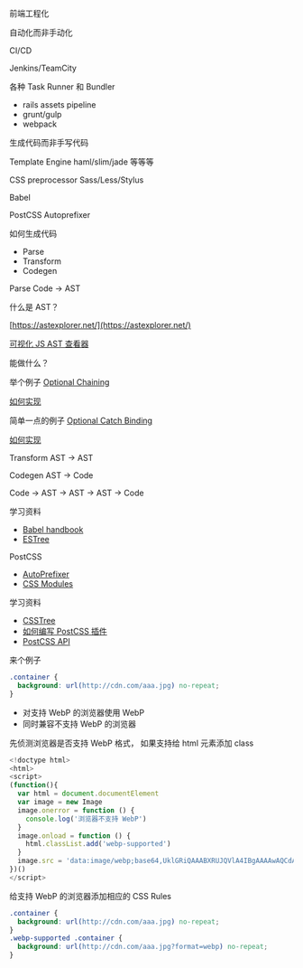 前端工程化

自动化而非手动化

CI/CD

Jenkins/TeamCity

各种 Task Runner 和 Bundler
- rails assets pipeline
- grunt/gulp
- webpack

生成代码而非手写代码

Template Engine
haml/slim/jade 等等等

CSS preprocessor
Sass/Less/Stylus

Babel

PostCSS
Autoprefixer

如何生成代码

- Parse
- Transform
- Codegen

Parse
Code -> AST

什么是 AST？

[https://astexplorer.net/](https://astexplorer.net/)

[可视化 JS AST 查看器](https://resources.jointjs.com/demos/javascript-ast)

能做什么？

举个例子
[Optional Chaining](https://babeljs.io/repl#?babili=false&browsers=&build=&builtIns=false&spec=false&loose=false&code_lz=MYewdgzgLgBAhjAvDA3mOBbApgLhgcgCs5gBrfAXwChRIQAbLAOnpAHMAKOAfibjawBKKjFFjxooA&debug=false&forceAllTransforms=false&shippedProposals=false&circleciRepo=&evaluate=false&fileSize=false&timeTravel=false&sourceType=module&lineWrap=true&presets=es2015%2Creact%2Cstage-2&prettier=false&targets=&version=7.7.4&externalPlugins=)

[如何实现](https://github.com/babel/babel/blob/master/packages/babel-plugin-proposal-optional-chaining)

简单一点的例子
[Optional Catch Binding](https://babeljs.io/repl#?babili=false&browsers=&build=&builtIns=false&spec=false&loose=false&code_lz=C4JwngBA3gUBEBMD2BlYALAFAShgXwgGMBDYQ9aOIpAOwGckAbAUwDpGkBzTAcjowgB3ELU4R0xAA6TmNZgh648MUJFjxkaLEqKlyleIVoMW7Lr34Vho8VJlyFSoA&debug=false&forceAllTransforms=false&shippedProposals=false&circleciRepo=&evaluate=false&fileSize=false&timeTravel=false&sourceType=module&lineWrap=true&presets=es2015%2Creact%2Cstage-2%2Cstage-3%2Cenv&prettier=false&targets=&version=7.7.4&externalPlugins=)

[如何实现](https://github.com/babel/babel/blob/master/packages/babel-plugin-proposal-optional-catch-binding)

Transform
AST -> AST

Codegen
AST -> Code

Code -> AST -> AST -> AST -> Code

学习资料
- [Babel handbook](https://github.com/jamiebuilds/babel-handbook)
- [ESTree](https://github.com/estree/estree)

PostCSS
- [AutoPrefixer](https://autoprefixer.github.io/)
- [CSS Modules](https://github.com/css-modules/postcss-modules)

学习资料
- [CSSTree](https://github.com/csstree/csstree)
- [如何编写 PostCSS 插件](https://github.com/postcss/postcss/blob/master/docs/writing-a-plugin.md)
- [PostCSS API](http://api.postcss.org/)

来个例子
```css
.container {
  background: url(http://cdn.com/aaa.jpg) no-repeat;
}
```

- 对支持 WebP 的浏览器使用 WebP
- 同时兼容不支持 WebP 的浏览器

先侦测浏览器是否支持 WebP 格式，
如果支持给 html 元素添加 class

```javascript
<!doctype html>
<html>
<script>
(function(){
  var html = document.documentElement
  var image = new Image
  image.onerror = function () {
    console.log('浏览器不支持 WebP')
  }
  image.onload = function () {
    html.classList.add('webp-supported')
  }
  image.src = 'data:image/webp;base64,UklGRiQAAABXRUJQVlA4IBgAAAAwAQCdASoBAAEAAwA0JaQAA3AA/vuUAAA='
})()
</script>
```

给支持 WebP 的浏览器添加相应的 CSS Rules

```css
.container {
  background: url(http://cdn.com/aaa.jpg) no-repeat;
}
.webp-supported .container {
  background: url(http://cdn.com/aaa.jpg?format=webp) no-repeat;
}
```
